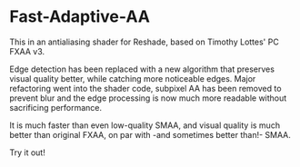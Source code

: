 # Fast-Adaptive-AA

This in an antialiasing shader for Reshade, based on Timothy Lottes' PC FXAA v3.

Edge detection has been replaced with a new algorithm that preserves visual quality better, while catching more noticeable edges.
Major refactoring went into the shader code, subpixel AA has been removed to prevent blur and the edge processing is now much more readable without sacrificing performance.

It is much faster than even low-quality SMAA, and visual quality is much better than original FXAA, on par with -and sometimes better than!- SMAA.

Try it out!
